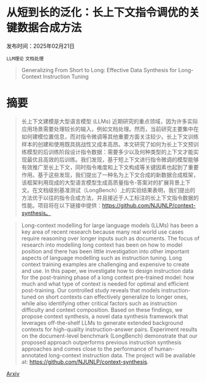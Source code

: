 # 从短到长的泛化：长上下文指令调优的关键数据合成方法

发布时间：2025年02月21日

`LLM理论` `文档处理`

> Generalizing From Short to Long: Effective Data Synthesis for Long-Context Instruction Tuning

# 摘要

> 长上下文建模是大型语言模型 (LLMs) 近期研究的重点领域，因为许多实际应用场景需要处理较长的输入，例如文档处理。然而，当前研究主要集中在如何建模位置信息，而对指令微调等其他重要方面关注较少。长上下文训练样本的创建和使用既具挑战性又成本高昂。本文研究了如何为长上下文预训练模型的后训练阶段设计指令数据：需要多少以及何种类型的上下文才能实现最优且高效的后训练。我们发现，基于短上下文进行指令微调的模型能够有效推广至长上下文，同时指令难度和上下文构成等关键因素也起到了重要作用。基于这些发现，我们提出了一种名为上下文合成的新数据合成框架，该框架利用现成的大型语言模型生成高质量指令-答案对的扩展背景上下文。在文档级别基准测试（LongBench）上的实验结果表明，我们提出的方法优于以往的指令合成方法，并且接近于人工标注的长上下文指令数据的性能。项目将在以下链接中提供：https://github.com/NJUNLP/context-synthesis。


> Long-context modelling for large language models (LLMs) has been a key area of recent research because many real world use cases require reasoning over longer inputs such as documents. The focus of research into modelling long context has been on how to model position and there has been little investigation into other important aspects of language modelling such as instruction tuning. Long context training examples are challenging and expensive to create and use. In this paper, we investigate how to design instruction data for the post-training phase of a long context pre-trained model: how much and what type of context is needed for optimal and efficient post-training. Our controlled study reveals that models instruction-tuned on short contexts can effectively generalize to longer ones, while also identifying other critical factors such as instruction difficulty and context composition. Based on these findings, we propose context synthesis, a novel data synthesis framework that leverages off-the-shelf LLMs to generate extended background contexts for high-quality instruction-answer pairs. Experiment results on the document-level benchmark (LongBench) demonstrate that our proposed approach outperforms previous instruction synthesis approaches and comes close to the performance of human-annotated long-context instruction data. The project will be available at: https://github.com/NJUNLP/context-synthesis.

[Arxiv](https://arxiv.org/abs/2502.15592)
